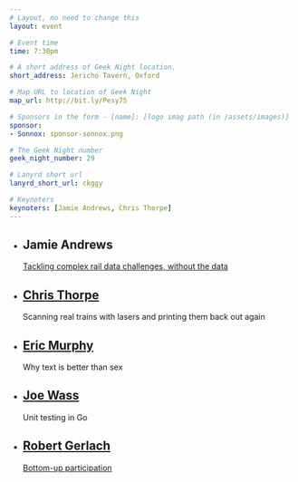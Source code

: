 ```yaml
---
# Layout, no need to change this
layout: event

# Event time
time: 7:30pm

# A short address of Geek Night location. 
short_address: Jericho Tavern, Oxford

# Map URL to location of Geek Night
map_url: http://bit.ly/Pesy75

# Sponsors in the form - [name]: [logo imag path (in /assets/images)]
sponsor: 
- Sonnox: sponsor-sonnox.png

# The Geek Night number
geek_night_number: 29

# Lanyrd short url
lanyrd_short_url: ckggy

# Keynoters
keynoters: [Jamie Andrews, Chris Thorpe]
---
```


<ul class="keynotes">
  <li itemprop="performer" itemscope="itemscope" itemtype="http://schema.org/Person">
    <h2 itemprop="name">Jamie Andrews</h2>
    <p><a href="http://www.wired.co.uk/news/archive/2011-06/15/european-rail-data">Tackling complex rail data challenges, without the data</a></p>
  </li>
  <li itemprop="performer" itemscope="itemscope" itemtype="http://schema.org/Person">
    <a href="https://twitter.com/jaggeree" itemprop="url"><h2 itemprop="name">Chris Thorpe</h2></a>
    <p>Scanning real trains with lasers and printing them back out again</p>
  </li>
</ul>

<ul>
  <li itemprop="performer" itemscope="itemscope" itemtype="http://schema.org/Person">
    <a href="http://www.babelquest.co.uk/" itemprop="url"><h2 itemprop="name">Eric Murphy</h2></a>
    <p>Why text is better than sex</p>
  </li>
  <li itemprop="performer" itemscope="itemscope" itemtype="http://schema.org/Person">
    <a href="http://afandian.com/" itemprop="url"><h2 itemprop="name">Joe Wass</h2></a>
    <p>Unit testing in Go</p>
  </li>
  <li itemprop="performer" itemscope="itemscope" itemtype="http://schema.org/Person">
    <a href="https://twitter.com/wwwUDEMIorg" itemprop="url"><h2 itemprop="name">Robert Gerlach</h2></a>
    <p><a href="http://www.udemi.org/">Bottom-up participation</a></p>
  </li>
</ul>


